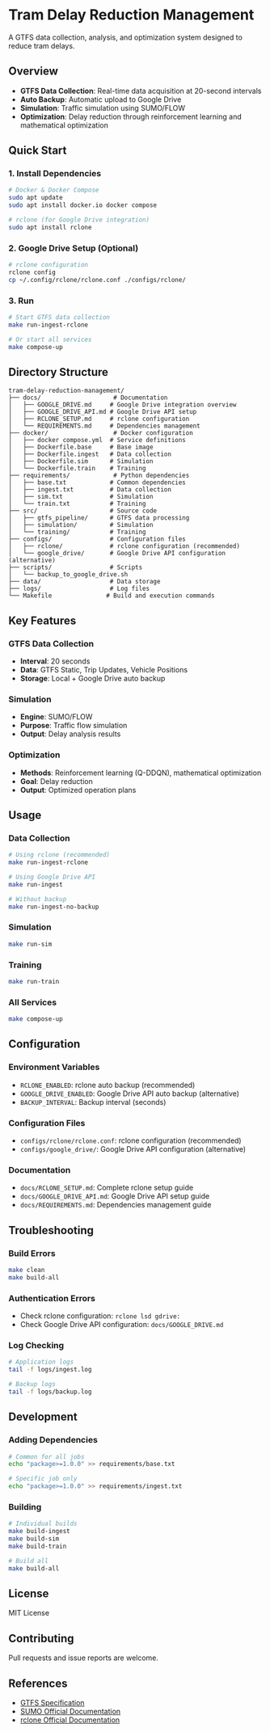 # Tram Delay Reduction Management

A GTFS data collection, analysis, and optimization system designed to reduce tram delays.

## Overview

- **GTFS Data Collection**: Real-time data acquisition at 20-second intervals
- **Auto Backup**: Automatic upload to Google Drive
- **Simulation**: Traffic simulation using SUMO/FLOW
- **Optimization**: Delay reduction through reinforcement learning and mathematical optimization

## Quick Start

### 1. Install Dependencies
```bash
# Docker & Docker Compose
sudo apt update
sudo apt install docker.io docker compose

# rclone (for Google Drive integration)
sudo apt install rclone
```

### 2. Google Drive Setup (Optional)
```bash
# rclone configuration
rclone config
cp ~/.config/rclone/rclone.conf ./configs/rclone/
```

### 3. Run
```bash
# Start GTFS data collection
make run-ingest-rclone

# Or start all services
make compose-up
```

## Directory Structure

```
tram-delay-reduction-management/
├── docs/                    # Documentation
│   ├── GOOGLE_DRIVE.md     # Google Drive integration overview
│   ├── GOOGLE_DRIVE_API.md # Google Drive API setup
│   ├── RCLONE_SETUP.md     # rclone configuration
│   └── REQUIREMENTS.md     # Dependencies management
├── docker/                  # Docker configuration
│   ├── docker compose.yml  # Service definitions
│   ├── Dockerfile.base     # Base image
│   ├── Dockerfile.ingest   # Data collection
│   ├── Dockerfile.sim      # Simulation
│   └── Dockerfile.train    # Training
├── requirements/            # Python dependencies
│   ├── base.txt            # Common dependencies
│   ├── ingest.txt          # Data collection
│   ├── sim.txt             # Simulation
│   └── train.txt           # Training
├── src/                    # Source code
│   ├── gtfs_pipeline/      # GTFS data processing
│   ├── simulation/         # Simulation
│   └── training/           # Training
├── configs/                # Configuration files
│   ├── rclone/             # rclone configuration (recommended)
│   └── google_drive/       # Google Drive API configuration (alternative)
├── scripts/                # Scripts
│   └── backup_to_google_drive.sh
├── data/                   # Data storage
├── logs/                   # Log files
└── Makefile               # Build and execution commands
```

## Key Features

### GTFS Data Collection
- **Interval**: 20 seconds
- **Data**: GTFS Static, Trip Updates, Vehicle Positions
- **Storage**: Local + Google Drive auto backup

### Simulation
- **Engine**: SUMO/FLOW
- **Purpose**: Traffic flow simulation
- **Output**: Delay analysis results

### Optimization
- **Methods**: Reinforcement learning (Q-DDQN), mathematical optimization
- **Goal**: Delay reduction
- **Output**: Optimized operation plans

## Usage

### Data Collection
```bash
# Using rclone (recommended)
make run-ingest-rclone

# Using Google Drive API
make run-ingest

# Without backup
make run-ingest-no-backup
```

### Simulation
```bash
make run-sim
```

### Training
```bash
make run-train
```

### All Services
```bash
make compose-up
```

## Configuration

### Environment Variables
- `RCLONE_ENABLED`: rclone auto backup (recommended)
- `GOOGLE_DRIVE_ENABLED`: Google Drive API auto backup (alternative)
- `BACKUP_INTERVAL`: Backup interval (seconds)

### Configuration Files
- `configs/rclone/rclone.conf`: rclone configuration (recommended)
- `configs/google_drive/`: Google Drive API configuration (alternative)

### Documentation
- `docs/RCLONE_SETUP.md`: Complete rclone setup guide
- `docs/GOOGLE_DRIVE_API.md`: Google Drive API setup guide
- `docs/REQUIREMENTS.md`: Dependencies management guide

## Troubleshooting

### Build Errors
```bash
make clean
make build-all
```

### Authentication Errors
- Check rclone configuration: `rclone lsd gdrive:`
- Check Google Drive API configuration: `docs/GOOGLE_DRIVE.md`

### Log Checking
```bash
# Application logs
tail -f logs/ingest.log

# Backup logs
tail -f logs/backup.log
```

## Development

### Adding Dependencies
```bash
# Common for all jobs
echo "package>=1.0.0" >> requirements/base.txt

# Specific job only
echo "package>=1.0.0" >> requirements/ingest.txt
```

### Building
```bash
# Individual builds
make build-ingest
make build-sim
make build-train

# Build all
make build-all
```

## License

MIT License

## Contributing

Pull requests and issue reports are welcome.

## References

- [GTFS Specification](https://developers.google.com/transit/gtfs)
- [SUMO Official Documentation](https://sumo.dlr.de/docs/)
- [rclone Official Documentation](https://rclone.org/)